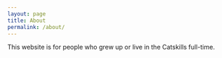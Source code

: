 ```yaml
---
layout: page
title: About
permalink: /about/
---
```


This website is for people who grew up or live in the Catskills full-time.
